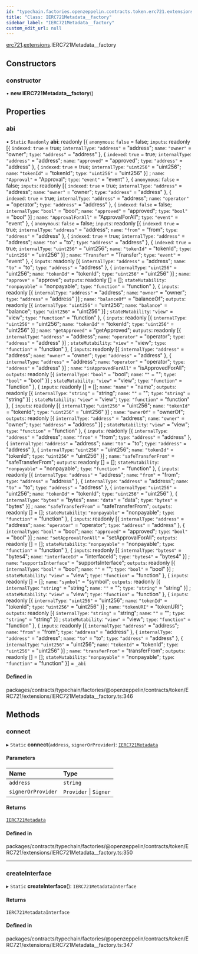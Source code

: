 ```yaml
---
id: "typechain.factories.openzeppelin.contracts.token.erc721.extensions.IERC721Metadata__factory"
title: "Class: IERC721Metadata__factory"
sidebar_label: "IERC721Metadata__factory"
custom_edit_url: null
---
```


[erc721](../namespaces/typechain.factories.openzeppelin.contracts.token.erc721.md).[extensions](../namespaces/typechain.factories.openzeppelin.contracts.token.erc721.extensions.md).IERC721Metadata__factory

## Constructors

### constructor

• **new IERC721Metadata__factory**()

## Properties

### abi

▪ `Static` `Readonly` **abi**: readonly [{ `anonymous`: ``false`` = false; `inputs`: readonly [{ `indexed`: ``true`` = true; `internalType`: ``"address"`` = "address"; `name`: ``"owner"`` = "owner"; `type`: ``"address"`` = "address" }, { `indexed`: ``true`` = true; `internalType`: ``"address"`` = "address"; `name`: ``"approved"`` = "approved"; `type`: ``"address"`` = "address" }, { `indexed`: ``true`` = true; `internalType`: ``"uint256"`` = "uint256"; `name`: ``"tokenId"`` = "tokenId"; `type`: ``"uint256"`` = "uint256" }] ; `name`: ``"Approval"`` = "Approval"; `type`: ``"event"`` = "event" }, { `anonymous`: ``false`` = false; `inputs`: readonly [{ `indexed`: ``true`` = true; `internalType`: ``"address"`` = "address"; `name`: ``"owner"`` = "owner"; `type`: ``"address"`` = "address" }, { `indexed`: ``true`` = true; `internalType`: ``"address"`` = "address"; `name`: ``"operator"`` = "operator"; `type`: ``"address"`` = "address" }, { `indexed`: ``false`` = false; `internalType`: ``"bool"`` = "bool"; `name`: ``"approved"`` = "approved"; `type`: ``"bool"`` = "bool" }] ; `name`: ``"ApprovalForAll"`` = "ApprovalForAll"; `type`: ``"event"`` = "event" }, { `anonymous`: ``false`` = false; `inputs`: readonly [{ `indexed`: ``true`` = true; `internalType`: ``"address"`` = "address"; `name`: ``"from"`` = "from"; `type`: ``"address"`` = "address" }, { `indexed`: ``true`` = true; `internalType`: ``"address"`` = "address"; `name`: ``"to"`` = "to"; `type`: ``"address"`` = "address" }, { `indexed`: ``true`` = true; `internalType`: ``"uint256"`` = "uint256"; `name`: ``"tokenId"`` = "tokenId"; `type`: ``"uint256"`` = "uint256" }] ; `name`: ``"Transfer"`` = "Transfer"; `type`: ``"event"`` = "event" }, { `inputs`: readonly [{ `internalType`: ``"address"`` = "address"; `name`: ``"to"`` = "to"; `type`: ``"address"`` = "address" }, { `internalType`: ``"uint256"`` = "uint256"; `name`: ``"tokenId"`` = "tokenId"; `type`: ``"uint256"`` = "uint256" }] ; `name`: ``"approve"`` = "approve"; `outputs`: readonly [] = []; `stateMutability`: ``"nonpayable"`` = "nonpayable"; `type`: ``"function"`` = "function" }, { `inputs`: readonly [{ `internalType`: ``"address"`` = "address"; `name`: ``"owner"`` = "owner"; `type`: ``"address"`` = "address" }] ; `name`: ``"balanceOf"`` = "balanceOf"; `outputs`: readonly [{ `internalType`: ``"uint256"`` = "uint256"; `name`: ``"balance"`` = "balance"; `type`: ``"uint256"`` = "uint256" }] ; `stateMutability`: ``"view"`` = "view"; `type`: ``"function"`` = "function" }, { `inputs`: readonly [{ `internalType`: ``"uint256"`` = "uint256"; `name`: ``"tokenId"`` = "tokenId"; `type`: ``"uint256"`` = "uint256" }] ; `name`: ``"getApproved"`` = "getApproved"; `outputs`: readonly [{ `internalType`: ``"address"`` = "address"; `name`: ``"operator"`` = "operator"; `type`: ``"address"`` = "address" }] ; `stateMutability`: ``"view"`` = "view"; `type`: ``"function"`` = "function" }, { `inputs`: readonly [{ `internalType`: ``"address"`` = "address"; `name`: ``"owner"`` = "owner"; `type`: ``"address"`` = "address" }, { `internalType`: ``"address"`` = "address"; `name`: ``"operator"`` = "operator"; `type`: ``"address"`` = "address" }] ; `name`: ``"isApprovedForAll"`` = "isApprovedForAll"; `outputs`: readonly [{ `internalType`: ``"bool"`` = "bool"; `name`: ``""`` = ""; `type`: ``"bool"`` = "bool" }] ; `stateMutability`: ``"view"`` = "view"; `type`: ``"function"`` = "function" }, { `inputs`: readonly [] = []; `name`: ``"name"`` = "name"; `outputs`: readonly [{ `internalType`: ``"string"`` = "string"; `name`: ``""`` = ""; `type`: ``"string"`` = "string" }] ; `stateMutability`: ``"view"`` = "view"; `type`: ``"function"`` = "function" }, { `inputs`: readonly [{ `internalType`: ``"uint256"`` = "uint256"; `name`: ``"tokenId"`` = "tokenId"; `type`: ``"uint256"`` = "uint256" }] ; `name`: ``"ownerOf"`` = "ownerOf"; `outputs`: readonly [{ `internalType`: ``"address"`` = "address"; `name`: ``"owner"`` = "owner"; `type`: ``"address"`` = "address" }] ; `stateMutability`: ``"view"`` = "view"; `type`: ``"function"`` = "function" }, { `inputs`: readonly [{ `internalType`: ``"address"`` = "address"; `name`: ``"from"`` = "from"; `type`: ``"address"`` = "address" }, { `internalType`: ``"address"`` = "address"; `name`: ``"to"`` = "to"; `type`: ``"address"`` = "address" }, { `internalType`: ``"uint256"`` = "uint256"; `name`: ``"tokenId"`` = "tokenId"; `type`: ``"uint256"`` = "uint256" }] ; `name`: ``"safeTransferFrom"`` = "safeTransferFrom"; `outputs`: readonly [] = []; `stateMutability`: ``"nonpayable"`` = "nonpayable"; `type`: ``"function"`` = "function" }, { `inputs`: readonly [{ `internalType`: ``"address"`` = "address"; `name`: ``"from"`` = "from"; `type`: ``"address"`` = "address" }, { `internalType`: ``"address"`` = "address"; `name`: ``"to"`` = "to"; `type`: ``"address"`` = "address" }, { `internalType`: ``"uint256"`` = "uint256"; `name`: ``"tokenId"`` = "tokenId"; `type`: ``"uint256"`` = "uint256" }, { `internalType`: ``"bytes"`` = "bytes"; `name`: ``"data"`` = "data"; `type`: ``"bytes"`` = "bytes" }] ; `name`: ``"safeTransferFrom"`` = "safeTransferFrom"; `outputs`: readonly [] = []; `stateMutability`: ``"nonpayable"`` = "nonpayable"; `type`: ``"function"`` = "function" }, { `inputs`: readonly [{ `internalType`: ``"address"`` = "address"; `name`: ``"operator"`` = "operator"; `type`: ``"address"`` = "address" }, { `internalType`: ``"bool"`` = "bool"; `name`: ``"approved"`` = "approved"; `type`: ``"bool"`` = "bool" }] ; `name`: ``"setApprovalForAll"`` = "setApprovalForAll"; `outputs`: readonly [] = []; `stateMutability`: ``"nonpayable"`` = "nonpayable"; `type`: ``"function"`` = "function" }, { `inputs`: readonly [{ `internalType`: ``"bytes4"`` = "bytes4"; `name`: ``"interfaceId"`` = "interfaceId"; `type`: ``"bytes4"`` = "bytes4" }] ; `name`: ``"supportsInterface"`` = "supportsInterface"; `outputs`: readonly [{ `internalType`: ``"bool"`` = "bool"; `name`: ``""`` = ""; `type`: ``"bool"`` = "bool" }] ; `stateMutability`: ``"view"`` = "view"; `type`: ``"function"`` = "function" }, { `inputs`: readonly [] = []; `name`: ``"symbol"`` = "symbol"; `outputs`: readonly [{ `internalType`: ``"string"`` = "string"; `name`: ``""`` = ""; `type`: ``"string"`` = "string" }] ; `stateMutability`: ``"view"`` = "view"; `type`: ``"function"`` = "function" }, { `inputs`: readonly [{ `internalType`: ``"uint256"`` = "uint256"; `name`: ``"tokenId"`` = "tokenId"; `type`: ``"uint256"`` = "uint256" }] ; `name`: ``"tokenURI"`` = "tokenURI"; `outputs`: readonly [{ `internalType`: ``"string"`` = "string"; `name`: ``""`` = ""; `type`: ``"string"`` = "string" }] ; `stateMutability`: ``"view"`` = "view"; `type`: ``"function"`` = "function" }, { `inputs`: readonly [{ `internalType`: ``"address"`` = "address"; `name`: ``"from"`` = "from"; `type`: ``"address"`` = "address" }, { `internalType`: ``"address"`` = "address"; `name`: ``"to"`` = "to"; `type`: ``"address"`` = "address" }, { `internalType`: ``"uint256"`` = "uint256"; `name`: ``"tokenId"`` = "tokenId"; `type`: ``"uint256"`` = "uint256" }] ; `name`: ``"transferFrom"`` = "transferFrom"; `outputs`: readonly [] = []; `stateMutability`: ``"nonpayable"`` = "nonpayable"; `type`: ``"function"`` = "function" }] = `_abi`

#### Defined in

packages/contracts/typechain/factories/@openzeppelin/contracts/token/ERC721/extensions/IERC721Metadata__factory.ts:346

## Methods

### connect

▸ `Static` **connect**(`address`, `signerOrProvider`): [`IERC721Metadata`](../interfaces/typechain.openzeppelin.contracts.token.erc721.extensions.IERC721Metadata.md)

#### Parameters

| Name | Type |
| :------ | :------ |
| `address` | `string` |
| `signerOrProvider` | `Provider` \| `Signer` |

#### Returns

[`IERC721Metadata`](../interfaces/typechain.openzeppelin.contracts.token.erc721.extensions.IERC721Metadata.md)

#### Defined in

packages/contracts/typechain/factories/@openzeppelin/contracts/token/ERC721/extensions/IERC721Metadata__factory.ts:350

___

### createInterface

▸ `Static` **createInterface**(): `IERC721MetadataInterface`

#### Returns

`IERC721MetadataInterface`

#### Defined in

packages/contracts/typechain/factories/@openzeppelin/contracts/token/ERC721/extensions/IERC721Metadata__factory.ts:347
